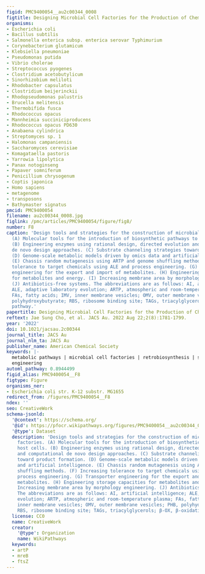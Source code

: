 ```yaml
---
figid: PMC9400054__au2c00344_0008
figtitle: Designing Microbial Cell Factories for the Production of Chemicals
organisms:
- Escherichia coli
- Bacillus subtilis
- Salmonella enterica subsp. enterica serovar Typhimurium
- Corynebacterium glutamicum
- Klebsiella pneumoniae
- Pseudomonas putida
- Vibrio cholerae
- Streptococcus pyogenes
- Clostridium acetobutylicum
- Sinorhizobium meliloti
- Rhodobacter capsulatus
- Clostridium beijerinckii
- Rhodopseudomonas palustris
- Brucella melitensis
- Thermobifida fusca
- Rhodococcus opacus
- Mannheimia succiniciproducens
- Rhodococcus opacus PD630
- Anabaena cylindrica
- Streptomyces sp. 1
- Halomonas campaniensis
- Saccharomyces cerevisiae
- Komagataella pastoris
- Yarrowia lipolytica
- Panax notoginseng
- Papaver somniferum
- Penicillium chrysogenum
- Coptis japonica
- Homo sapiens
- metagenome
- transposons
- Bathymaster signatus
pmcid: PMC9400054
filename: au2c00344_0008.jpg
figlink: /pmc/articles/PMC9400054/figure/fig8/
number: F8
caption: 'Design tools and strategies for the construction of microbial cell factories.
  (A) Molecular tools for the introduction of biosynthetic pathways to host cells.
  (B) Engineering enzymes using rational design, directed evolution and computational
  de novo design approaches. (C) Substrate channeling strategies toward product formation.
  (D) Genome-scale metabolic models driven by omics data and artificial intelligence.
  (E) Chassis random mutagenesis using ARTP and genome shuffling methods. (F) Increasing
  tolerance to target chemicals using ALE and process engineering. (G) Transporter
  engineering for the export and import of metabolites. (H) Engineering storage capacities
  for metabolites and energy. (I) Increasing membrane area by morphology engineering.
  (J) Antibiotics-free systems. The abbreviations are as follows: AI, artificial intelligence;
  ALE, adaptive laboratory evolution; ARTP, atmospheric and room-temperature plasma;
  FAs, fatty acids; IMV, inner membrane vesicles; OMV, outer membrane vesicles; PHB,
  polyhydroxybutyrate; RBS, ribosome binding site; TAGs, triacylglycerols; β-OX, β-oxidation
  pathway.'
papertitle: Designing Microbial Cell Factories for the Production of Chemicals.
reftext: Jae Sung Cho, et al. JACS Au. 2022 Aug 22;2(8):1781-1799.
year: '2022'
doi: 10.1021/jacsau.2c00344
journal_title: JACS Au
journal_nlm_ta: JACS Au
publisher_name: American Chemical Society
keywords: |-
  metabolic pathways | microbial cell factories | retrobiosynthesis | synthetic biology | systems metabolic
  engineering
automl_pathway: 0.8944499
figid_alias: PMC9400054__F8
figtype: Figure
organisms_ner:
- Escherichia coli str. K-12 substr. MG1655
redirect_from: /figures/PMC9400054__F8
ndex: ''
seo: CreativeWork
schema-jsonld:
  '@context': https://schema.org/
  '@id': https://pfocr.wikipathways.org/figures/PMC9400054__au2c00344_0008.html
  '@type': Dataset
  description: 'Design tools and strategies for the construction of microbial cell
    factories. (A) Molecular tools for the introduction of biosynthetic pathways to
    host cells. (B) Engineering enzymes using rational design, directed evolution
    and computational de novo design approaches. (C) Substrate channeling strategies
    toward product formation. (D) Genome-scale metabolic models driven by omics data
    and artificial intelligence. (E) Chassis random mutagenesis using ARTP and genome
    shuffling methods. (F) Increasing tolerance to target chemicals using ALE and
    process engineering. (G) Transporter engineering for the export and import of
    metabolites. (H) Engineering storage capacities for metabolites and energy. (I)
    Increasing membrane area by morphology engineering. (J) Antibiotics-free systems.
    The abbreviations are as follows: AI, artificial intelligence; ALE, adaptive laboratory
    evolution; ARTP, atmospheric and room-temperature plasma; FAs, fatty acids; IMV,
    inner membrane vesicles; OMV, outer membrane vesicles; PHB, polyhydroxybutyrate;
    RBS, ribosome binding site; TAGs, triacylglycerols; β-OX, β-oxidation pathway.'
  license: CC0
  name: CreativeWork
  creator:
    '@type': Organization
    name: WikiPathways
  keywords:
  - artP
  - mreB
  - ftsZ
---
```

